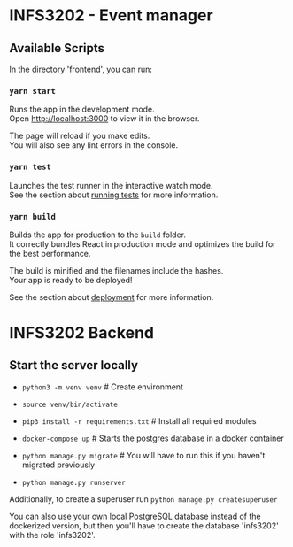 # INFS3202 - Event manager

## Available Scripts

In the directory 'frontend', you can run:

### `yarn start`

Runs the app in the development mode.<br>
Open [http://localhost:3000](http://localhost:3000) to view it in the browser.

The page will reload if you make edits.<br>
You will also see any lint errors in the console.

### `yarn test`

Launches the test runner in the interactive watch mode.<br>
See the section about [running tests](https://facebook.github.io/create-react-app/docs/running-tests) for more information.

### `yarn build`

Builds the app for production to the `build` folder.<br>
It correctly bundles React in production mode and optimizes the build for the best performance.

The build is minified and the filenames include the hashes.<br>
Your app is ready to be deployed!

See the section about [deployment](https://facebook.github.io/create-react-app/docs/deployment) for more information.


# INFS3202 Backend

## Start the server locally
* `python3 -m venv venv` # Create environment

* `source venv/bin/activate`

* `pip3 install -r requirements.txt` # Install all required modules

* `docker-compose up` # Starts the postgres database in a docker container

* `python manage.py migrate` # You will have to run this if you haven't migrated previously

* `python manage.py runserver`

Additionally, to create a superuser run
`python manage.py createsuperuser`

You can also use your own local PostgreSQL database instead of the dockerized version, but then you'll have to create the database 'infs3202' with the role 'infs3202'.
